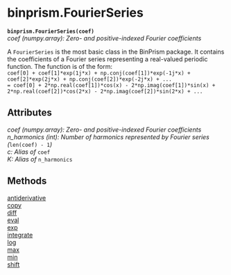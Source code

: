 # binprism.FourierSeries
**`binprism.FourierSeries(coef)`** <br />
*coef (numpy.array): Zero- and positive-indexed Fourier coefficients* <br />

A `FourierSeries` is the most basic class in the BinPrism package. It contains the coefficients of a Fourier series representing a real-valued periodic function. The function is of the form: <br />
`coef[0] + coef[1]*exp(1j*x) + np.conj(coef[1])*exp(-1j*x) + coef[2]*exp(2j*x) + np.conj(coef[2])*exp(-2j*x) + ...` <br />
`= coef[0] + 2*np.real(coef[1])*cos(x) - 2*np.imag(coef[1])*sin(x) + 2*np.real(coef[2])*cos(2*x) - 2*np.imag(coef[2])*sin(2*x) + ...`

## Attributes
*coef (numpy.array): Zero- and positive-indexed Fourier coefficients* <br />
*n_harmonics (int): Number of harmonics represented by Fourier series (*`len(coef) - 1`*)* <br />
*c: Alias of* `coef` <br />
*K: Alias of* `n_harmonics` <br/>

## Methods
[antiderivative](antiderivative.md) <br/>
[copy](copy.md) <br/>
[diff](diff.md) <br/>
[eval](eval.md) <br/>
[exp](exp.md) <br/>
[integrate](integrate.md) <br/>
[log](log.md) <br/>
[max](max.md) <br/>
[min](min.md) <br/>
[shift](shift.md)

